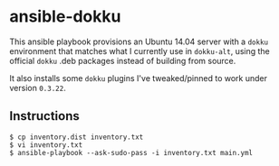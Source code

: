 # ansible-dokku

This ansible playbook provisions an Ubuntu 14.04 server with a `dokku` environment that matches what I currently use in `dokku-alt`, using the official `dokku` .deb packages instead of building from source.

It also installs some `dokku` plugins I've tweaked/pinned to work under version `0.3.22`.

## Instructions

```
$ cp inventory.dist inventory.txt
$ vi inventory.txt
$ ansible-playbook --ask-sudo-pass -i inventory.txt main.yml
```

